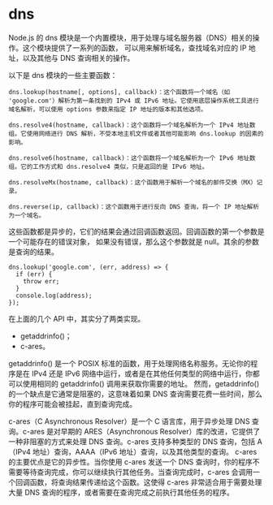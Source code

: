 # dns
Node.js 的 dns 模块是一个内置模块，用于处理与域名服务器（DNS）相关的操作。这个模块提供了一系列的函数，
可以用来解析域名，查找域名对应的 IP 地址，以及其他与 DNS 查询相关的操作。

以下是 dns 模块的一些主要函数：
```
dns.lookup(hostname[, options], callback)：这个函数将一个域名（如 'google.com'）解析为第一条找到的 IPv4 或 IPv6 地址。它使用底层操作系统工具进行域名解析，可以使用 options 参数来指定 IP 地址的版本和其他选项。

dns.resolve4(hostname, callback)：这个函数将一个域名解析为一个 IPv4 地址数组。它使用网络进行 DNS 解析，不受本地主机文件或者其他可能影响 dns.lookup 的因素的影响。

dns.resolve6(hostname, callback)：这个函数将一个域名解析为一个 IPv6 地址数组。它的工作方式和 dns.resolve4 类似，只是返回的是 IPv6 地址。

dns.resolveMx(hostname, callback)：这个函数用于解析一个域名的邮件交换（MX）记录。

dns.reverse(ip, callback)：这个函数用于进行反向 DNS 查询，将一个 IP 地址解析为一个域名。
```
这些函数都是异步的，它们的结果会通过回调函数返回。回调函数的第一个参数是一个可能存在的错误对象，
如果没有错误，那么这个参数就是 null。其余的参数是查询的结果。

```
dns.lookup('google.com', (err, address) => {
  if (err) { 
    throw err;
  }
  console.log(address);
});
```
在上面的几个 API 中，其实分了两类实现。
- getaddrinfo()；
- c-ares。

getaddrinfo() 是一个 POSIX 标准的函数，用于处理网络名称服务。无论你的程序是在 IPv4 还是 IPv6 网络中运行，或者是在其他任何类型的网络中运行，你都可以使用相同的 getaddrinfo() 调用来获取你需要的地址。
然而，getaddrinfo() 的一个缺点是它通常是阻塞的，这意味着如果 DNS 查询需要花费一些时间，那么你的程序可能会被挂起，直到查询完成。

c-ares（C Asynchronous Resolver）是一个 C 语言库，用于异步处理 DNS 查询。c-ares 是对早期的 ARES（Asynchronous Resolver）库的改进，它提供了一种非阻塞的方式来处理 DNS 查询。c-ares 支持多种类型的 DNS 查询，包括 A（IPv4 地址）查询，AAAA（IPv6 地址）查询，以及其他类型的查询。
c-ares 的主要优点是它的异步性。当你使用 c-ares 发送一个 DNS 查询时，你的程序不需要等待查询完成，你可以继续执行其他任务。当查询完成时，c-ares 会调用一个回调函数，将查询结果传递给这个函数。这使得 c-ares 非常适合用于需要处理大量 DNS 查询的程序，或者需要在查询完成之前执行其他任务的程序。
